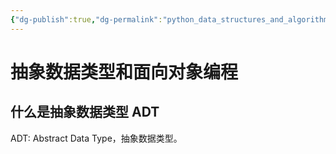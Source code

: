 ```yaml
---
{"dg-publish":true,"dg-permalink":"python_data_structures_and_algorithms/ADT","permalink":"/python_data_structures_and_algorithms/ADT/","dgHomeLink":true,"dgPassFrontmatter":false}
---
```




# 抽象数据类型和面向对象编程


## 什么是抽象数据类型 ADT


ADT: Abstract Data Type，抽象数据类型。